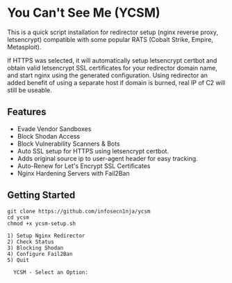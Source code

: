 # You Can't See Me (YCSM)

This is a quick script installation for redirector setup (nginx reverse proxy, letsencrypt) compatible with some popular RATS (Cobalt Strike, Empire, Metasploit).

If HTTPS was selected, it will automatically setup letsencrypt certbot and obtain valid letsencrypt SSL certificates for your redirector domain name, and start nginx using the generated configuration. Using redirector an added benefit of using a separate host if domain is burned, real IP of C2 will still be useable. 

## Features
* Evade Vendor Sandboxes
* Block Shodan Access
* Block Vulnerability Scanners & Bots
* Auto SSL setup for HTTPS using letsencrypt certbot.
* Adds original source ip to user-agent header for easy tracking.
* Auto-Renew for Let's Encrypt SSL Certificates
* Nginx Hardening Servers with Fail2Ban

## Getting Started
```
git clone https://github.com/infosecn1nja/ycsm
cd ycsm
chmod +x ycsm-setup.sh

1) Setup Nginx Redirector
2) Check Status
3) Blocking Shodan
4) Configure Fail2Ban
5) Quit

  YCSM - Select an Option:
```
